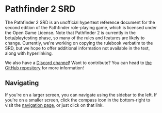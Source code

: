 # Pathfinder 2 SRD

The Pathfinder 2 SRD is an unofficial hypertext reference document for the second edition of the Pathfinder role-playing game, which is licensed under the Open Game License. Note that Pathfinder 2 is currently in the beta/playtesting phase, so many of the rules and features are likely to change. Currently, we're working on copying the rulebook verbatim to the SRD, but we hope to offer additional information not available in the text, along with hyperlinking.

We also have a [Discord channel](https://discord.gg/rr5Q5EQ)! Want to contribute? You can head to [the GitHub repository](https://github.com/TristanBomb/Pathfinder2-SRD/) for more information!

## Navigating
If you're on a larger screen, you can navigate using the sidebar to the left. If you're on a smaller screen, click the compass icon in the bottom-right to visit the [navigation page](Navigation), or just click on that link.
